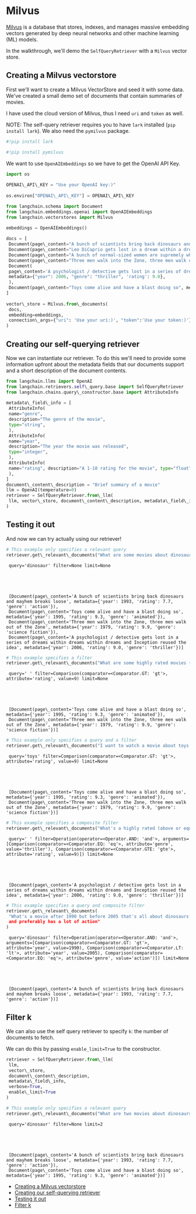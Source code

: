 # Milvus

[Milvus](https://milvus.io/docs/overview.md) is a database that stores, indexes, and manages massive embedding vectors generated by deep neural networks and other machine learning (ML) models.

In the walkthrough, we'll demo the `SelfQueryRetriever` with a `Milvus` vector store.

## Creating a Milvus vectorstore[​](#creating-a-milvus-vectorstore "Direct link to Creating a Milvus vectorstore")

First we'll want to create a Milvus VectorStore and seed it with some data. We've created a small demo set of documents that contain summaries of movies.

I have used the cloud version of Milvus, thus I need `uri` and `token` as well.

NOTE: The self-query retriever requires you to have `lark` installed (`pip install lark`). We also need the `pymilvus` package.

```python
#!pip install lark  

```

```python
#!pip install pymilvus  

```

We want to use `OpenAIEmbeddings` so we have to get the OpenAI API Key.

```python
import os  
  
OPENAI\_API\_KEY = "Use your OpenAI key:)"  
  
os.environ["OPENAI\_API\_KEY"] = OPENAI\_API\_KEY  

```

```python
from langchain.schema import Document  
from langchain.embeddings.openai import OpenAIEmbeddings  
from langchain.vectorstores import Milvus  
  
embeddings = OpenAIEmbeddings()  

```

```python
docs = [  
 Document(page\_content="A bunch of scientists bring back dinosaurs and mayhem breaks loose", metadata={"year": 1993, "rating": 7.7, "genre": "action"}),  
 Document(page\_content="Leo DiCaprio gets lost in a dream within a dream within a dream within a ...", metadata={"year": 2010,"genre": "thriller", "rating": 8.2}),  
 Document(page\_content="A bunch of normal-sized women are supremely wholesome and some men pine after them", metadata={"year": 2019, "rating": 8.3, "genre": "drama"}),  
 Document(page\_content="Three men walk into the Zone, three men walk out of the Zone", metadata={"year": 1979, "rating": 9.9, "genre": "science fiction"}),  
 Document(  
 page\_content='A psychologist / detective gets lost in a series of dreams within dreams within dreams and Inception reused the idea',  
 metadata={"year": 2006, "genre": "thriller", 'rating': 9.0},  
 ),  
 Document(page\_content="Toys come alive and have a blast doing so", metadata={"year": 1995, "genre": "animated", "rating": 9.3 }),  
]  
  
vector\_store = Milvus.from\_documents(  
 docs,  
 embedding=embeddings,  
 connection\_args={"uri": 'Use your uri:)', "token":'Use your token:)'}  
)  

```

## Creating our self-querying retriever[​](#creating-our-self-querying-retriever "Direct link to Creating our self-querying retriever")

Now we can instantiate our retriever. To do this we'll need to provide some information upfront about the metadata fields that our documents support and a short description of the document contents.

```python
from langchain.llms import OpenAI  
from langchain.retrievers.self\_query.base import SelfQueryRetriever  
from langchain.chains.query\_constructor.base import AttributeInfo  
  
metadata\_field\_info = [  
 AttributeInfo(  
 name="genre",  
 description="The genre of the movie",  
 type="string",  
 ),  
 AttributeInfo(  
 name="year",  
 description="The year the movie was released",  
 type="integer",  
 ),  
 AttributeInfo(  
 name="rating", description="A 1-10 rating for the movie", type="float"  
 ),  
]  
document\_content\_description = "Brief summary of a movie"  
llm = OpenAI(temperature=0)  
retriever = SelfQueryRetriever.from\_llm(  
 llm, vector\_store, document\_content\_description, metadata\_field\_info, verbose=True  
)  

```

## Testing it out[​](#testing-it-out "Direct link to Testing it out")

And now we can try actually using our retriever!

```python
# This example only specifies a relevant query  
retriever.get\_relevant\_documents("What are some movies about dinosaurs")  

```

```text
 query='dinosaur' filter=None limit=None  
  
  
  
  
  
 [Document(page\_content='A bunch of scientists bring back dinosaurs and mayhem breaks loose', metadata={'year': 1993, 'rating': 7.7, 'genre': 'action'}),  
 Document(page\_content='Toys come alive and have a blast doing so', metadata={'year': 1995, 'rating': 9.3, 'genre': 'animated'}),  
 Document(page\_content='Three men walk into the Zone, three men walk out of the Zone', metadata={'year': 1979, 'rating': 9.9, 'genre': 'science fiction'}),  
 Document(page\_content='A psychologist / detective gets lost in a series of dreams within dreams within dreams and Inception reused the idea', metadata={'year': 2006, 'rating': 9.0, 'genre': 'thriller'})]  

```

```python
# This example specifies a filter  
retriever.get\_relevant\_documents("What are some highly rated movies (above 9)?")  

```

```text
 query=' ' filter=Comparison(comparator=<Comparator.GT: 'gt'>, attribute='rating', value=9) limit=None  
  
  
  
  
  
 [Document(page\_content='Toys come alive and have a blast doing so', metadata={'year': 1995, 'rating': 9.3, 'genre': 'animated'}),  
 Document(page\_content='Three men walk into the Zone, three men walk out of the Zone', metadata={'year': 1979, 'rating': 9.9, 'genre': 'science fiction'})]  

```

```python
# This example only specifies a query and a filter  
retriever.get\_relevant\_documents("I want to watch a movie about toys rated higher than 9")  

```

```text
 query='toys' filter=Comparison(comparator=<Comparator.GT: 'gt'>, attribute='rating', value=9) limit=None  
  
  
  
  
  
 [Document(page\_content='Toys come alive and have a blast doing so', metadata={'year': 1995, 'rating': 9.3, 'genre': 'animated'}),  
 Document(page\_content='Three men walk into the Zone, three men walk out of the Zone', metadata={'year': 1979, 'rating': 9.9, 'genre': 'science fiction'})]  

```

```python
# This example specifies a composite filter  
retriever.get\_relevant\_documents("What's a highly rated (above or equal 9) thriller film?")  

```

```text
 query=' ' filter=Operation(operator=<Operator.AND: 'and'>, arguments=[Comparison(comparator=<Comparator.EQ: 'eq'>, attribute='genre', value='thriller'), Comparison(comparator=<Comparator.GTE: 'gte'>, attribute='rating', value=9)]) limit=None  
  
  
  
  
  
 [Document(page\_content='A psychologist / detective gets lost in a series of dreams within dreams within dreams and Inception reused the idea', metadata={'year': 2006, 'rating': 9.0, 'genre': 'thriller'})]  

```

```python
# This example specifies a query and composite filter  
retriever.get\_relevant\_documents(  
 "What's a movie after 1990 but before 2005 that's all about dinosaurs, \  
 and preferably has a lot of action"  
)  

```

```text
 query='dinosaur' filter=Operation(operator=<Operator.AND: 'and'>, arguments=[Comparison(comparator=<Comparator.GT: 'gt'>, attribute='year', value=1990), Comparison(comparator=<Comparator.LT: 'lt'>, attribute='year', value=2005), Comparison(comparator=<Comparator.EQ: 'eq'>, attribute='genre', value='action')]) limit=None  
  
  
  
  
  
 [Document(page\_content='A bunch of scientists bring back dinosaurs and mayhem breaks loose', metadata={'year': 1993, 'rating': 7.7, 'genre': 'action'})]  

```

## Filter k[​](#filter-k "Direct link to Filter k")

We can also use the self query retriever to specify `k`: the number of documents to fetch.

We can do this by passing `enable_limit=True` to the constructor.

```python
retriever = SelfQueryRetriever.from\_llm(  
 llm,   
 vector\_store,   
 document\_content\_description,   
 metadata\_field\_info,   
 verbose=True,  
 enable\_limit=True  
)  

```

```python
# This example only specifies a relevant query  
retriever.get\_relevant\_documents("What are two movies about dinosaurs?")  

```

```text
 query='dinosaur' filter=None limit=2  
  
  
  
  
  
 [Document(page\_content='A bunch of scientists bring back dinosaurs and mayhem breaks loose', metadata={'year': 1993, 'rating': 7.7, 'genre': 'action'}),  
 Document(page\_content='Toys come alive and have a blast doing so', metadata={'year': 1995, 'rating': 9.3, 'genre': 'animated'})]  

```

- [Creating a Milvus vectorstore](#creating-a-milvus-vectorstore)
- [Creating our self-querying retriever](#creating-our-self-querying-retriever)
- [Testing it out](#testing-it-out)
- [Filter k](#filter-k)
